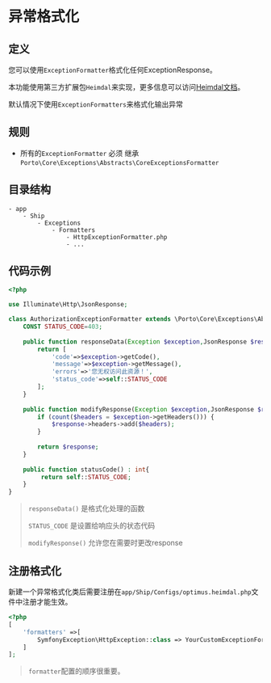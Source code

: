 # 异常格式化

## 定义
您可以使用`ExceptionFormatter`格式化任何ExceptionResponse。

本功能使用第三方扩展包`Heimdal`来实现，更多信息可以访问[Heimdal文档](https://github.com/esbenp/heimdal)。

默认情况下使用`ExceptionFormatters`来格式化输出异常


## 规则
* 所有的`ExceptionFormatter` 必须 继承`Porto\Core\Exceptions\Abstracts\CoreExceptionsFormatter`

## 目录结构
```text
- app
    - Ship
        - Exceptions
            - Formatters
                - HttpExceptionFormatter.php 
                - ...
```

## 代码示例
```php
<?php

use Illuminate\Http\JsonResponse;

class AuthorizationExceptionFormatter extends \Porto\Core\Exceptions\Abstracts\CoreExceptionsFormatter{
    CONST STATUS_CODE=403;
    
    public function responseData(Exception $exception,JsonResponse $response) : array{
        return [
            'code'=>$exception->getCode(),
            'message'=>$exception->getMessage(),
            'errors'=>'您无权访问此资源！',
            'status_code'=>self::STATUS_CODE
        ];
    }
    
    public function modifyResponse(Exception $exception,JsonResponse $response) : JsonResponse{
        if (count($headers = $exception->getHeaders())) {
            $response->headers->add($headers);
        }
        
        return $response;
    }   
    
    public function statusCode() : int{
         return self::STATUS_CODE;
    }
}
```
> `responseData()` 是格式化处理的函数
>
> `STATUS_CODE` 是设置给响应头的状态代码
>
> `modifyResponse()` 允许您在需要时更改response

## 注册格式化
新建一个异常格式化类后需要注册在`app/Ship/Configs/optimus.heimdal.php`文件中注册才能生效。
```php
<?php
[
    'formatters' =>[
        SymfonyException\HttpException::class => YourCustomExceptionFormatter::class,
    ]
];
```
> `formatter`配置的顺序很重要。